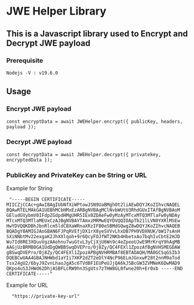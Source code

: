 # JWE Helper Library
## This is a Javascript library used to Encrypt and Decrypt JWE payload
### Prerequisite
```
Nodejs -V : v19.6.0
```
## Usage
### Encrypt JWE payload
````
const encryptData = await JWEHelper.encrypt({ publicKey, headers, payload });
````
### Decrypt JWE payload
````
const decryptData = await JWEHelper.decrypt({ privatekey, encryptedData });
````
### PublicKey and PrivateKey can be String or URL
Example for String
```
 "-----BEGIN CERTIFICATE----- MIICZjCCAc+gAwIBAgIUbNfXiWPtowJSN9UaBMghOt2liAEwDQYJKoZIhvcNAQEL BQAwRTELMAkGA1UEBhMCbHMxEzARBgNVBAgMClNvbWUtU3RhdGUxITAfBgNVBAoM GEludGVybmV0IFdpZGdpdHMgUHR5IEx0ZDAeFw0yMzAyMTcxMTQ3MTlaFw0yNDAy MTcxMTQ3MTlaMEUxCzAJBgNVBAYTAmxzMRMwEQYDVQQIDApTb21lLVN0YXRlMSEw HwYDVQQKDBhJbnRlcm5ldCBXaWRnaXRzIFB0eSBMdGQwgZ8wDQYJKoZIhvcNAQEB BQADgY0AMIGJAoGBAN6FJPqRVEfjDX1rX8yeSVVvLhxDB7PH9VDXNUK/bW17sAnH SXiNNbtMv22exgaK2JhXXlqoh+9r6QcyFOJfWT2NKb4HbetxAo7bqhIvCbtE2HJD Wu7Id8RE3XQuuVgzAAohnu7wuGtvL3yCjXjU6Wn9c4eZpeoUJwE9MrKrqY9hAgMB AAGjUzBRMB0GA1UdDgQWBBSwqDVEPro/0j8Zy/QC4FEXl1ZpozAfBgNVHSMEGDAW gBSwqDVEPro/0j8Zy/QC4FEXl1ZpozAPBgNVHRMBAf8EBTADAQH/MA0GCSqGSIb3 DQEBCwUAA4GBAJNHWbd1aYIi7XKP2dZT2eDlY4NcP96ELmJGnxwP28t2nnM9aTod Tsx24gU2/6byJ9ZvnLhaoJgA5c6TVdBF1EUPeUJjQA6kJ5BcGW3ZVMNeK6DwMAD9 QKpo4uS3JHWd62DhjASBFLcRW9hn3SgUts7zTHW8GL0fwne20h+Er0xb -----END CERTIFICATE-----"
```
Example for URL
```
  "https://private-key-url"
```
